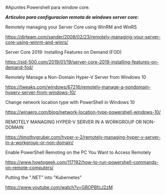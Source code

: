 #Apuntes Powershell para window core.

***Articulos para configuracion remota de windows server core:***

Remotely managing your Server Core using WinRM and WinRS

https://dirteam.com/sander/2008/02/23/remotely-managing-your-server-core-using-winrm-and-winrs/

Server Core 2019: Installing Features on Demand (FOD)

https://sid-500.com/2019/01/19/server-core-2019-installing-features-on-demand-fod/

Remotely Manage a Non-Domain Hyper-V Server from Windows 10

https://tweaks.com/windows/67216/remotely-manage-a-nondomain-hyperv-server-from-windows-10/

Change network location type with PowerShell in Windows 10

https://winaero.com/blog/network-location-type-powershell-windows-10/

REMOTELY MANAGING HYPER-V SERVER IN A WORKGROUP OR NON-DOMAIN

https://timothygruber.com/hyper-v-2/remotely-managing-hyper-v-server-in-a-workgroup-or-non-domain/

Enable PowerShell Remoting on the PC You Want to Access Remotely

https://www.howtogeek.com/117192/how-to-run-powershell-commands-on-remote-computers/

Putting the ".NET" into "Kubernetes"

https://www.youtube.com/watch?v=GBOPBfcJ2zM


